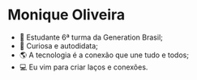 # Monique Oliveira 

- :book: Estudante 6ª turma da Generation Brasil;
- :rocket: Curiosa e autodidata;
- :earth_americas: A tecnologia é a conexão que une tudo e todos;
- :computer: Eu vim para criar laços e conexões.



<!--
**moniquejro/moniquejro** is a ✨ _special_ ✨ repository because its `README.md` (this file) appears on your GitHub profile.

### Hi there 👋
Here are some ideas to get you started:

- 🔭 I’m currently working on ...
- 🌱 I’m currently learning ...
- 👯 I’m looking to collaborate on ...
- 🤔 I’m looking for help with ...
- 💬 Ask me about ...
- 📫 How to reach me: ...
- 😄 Pronouns: ...
- ⚡ Fun fact: ...
-->
